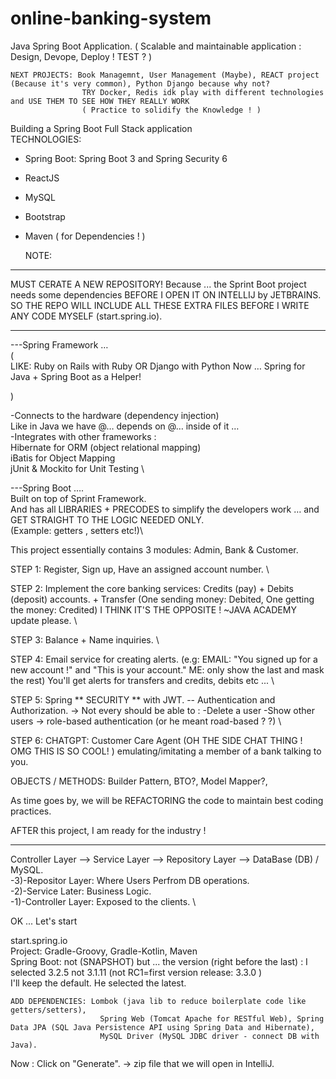# online-banking-system
Java Spring Boot Application. 
( Scalable and maintainable application : Design, Devope, Deploy ! TEST ? )

    NEXT PROJECTS: Book Managemnt, User Management (Maybe), REACT project (Because it's very common), Python Django because why not?
                    TRY Docker, Redis idk play with different technologies and USE THEM TO SEE HOW THEY REALLY WORK
                    ( Practice to solidify the Knowledge ! ) 

Building a Spring Boot Full Stack application \
TECHNOLOGIES:
* Spring Boot:
    Spring Boot 3 and Spring Security 6
* ReactJS
* MySQL
* Bootstrap
* Maven ( for Dependencies ! )


  NOTE: 
*** 
MUST CERATE A NEW REPOSITORY! Because ... the Sprint Boot project needs some dependencies BEFORE I OPEN IT ON INTELLIJ by JETBRAINS.
SO THE REPO WILL INCLUDE ALL THESE EXTRA FILES BEFORE I WRITE ANY CODE MYSELF (start.spring.io). 
***


---Spring Framework … \
( \
LIKE:
Ruby on Rails with Ruby OR
Django with Python
Now …
Spring for Java + Spring Boot as a Helper!

) 

-Connects to the hardware (dependency injection) \
Like in Java we have @… depends on @… inside of it … \
-Integrates with other frameworks : \
Hibernate for ORM (object relational mapping) \
iBatis for Object Mapping \
jUnit & Mockito for Unit Testing \

---Spring Boot ….\
Built on top of Sprint Framework.\
And has all LIBRARIES + PRECODES to simplify the developers work … and GET STRAIGHT TO THE LOGIC NEEDED ONLY.\
(Example: getters , setters etc!)\



This project essentially contains 3 modules: Admin, Bank & Customer. 


STEP 1: Register, Sign up, Have an assigned account number. \

STEP 2: Implement the core banking services: Credits (pay) + Debits (deposit) accounts.
            + Transfer (One sending money: Debited, One getting the money: Credited) I THINK IT'S THE OPPOSITE ! ~JAVA ACADEMY update please. \
            
STEP 3: Balance + Name inquiries. \

STEP 4: Email service for creating alerts. (e.g: EMAIL: "You signed up for a new account !" and "This is your account." ME: only show the last
            and mask the rest) 
            You'll get alerts for transfers and credits, debits etc ... \
            
STEP 5: Spring ** SECURITY ** with JWT. -- Authentication and Authorization.
        -> Not every should be able to :
            -Delete a user
            -Show other users
        -> role-based authentication (or he meant road-based ? ?)  \
        
STEP 6: CHATGPT: Customer Care Agent (OH THE SIDE CHAT THING ! OMG THIS IS SO COOL! ) emulating/imitating a member of a bank talking to you. 


OBJECTS / METHODS: Builder Pattern, BTO?, Model Mapper?, 

As time goes by, we will be REFACTORING the code to maintain best coding practices.

AFTER this project, I am ready for the industry !

------------------------------------------------------------------------------------

Controller Layer --> Service Layer --> Repository Layer --> DataBase (DB) / MySQL. \
-3)-Repositor Layer:  Where Users Perfrom DB operations. \
-2)-Service Later: Business Logic. \
-1)-Controller Layer: Exposed to the clients. \

OK ... Let's start

start.spring.io \
    Project: Gradle-Groovy, Gradle-Kotlin, Maven \
    Spring Boot: not (SNAPSHOT) but ... the version (right before the last) : I selected 3.2.5 not 3.1.11 (not RC1=first version release: 3.3.0 ) \
                I'll keep the default. He selected the latest. 
                
    ADD DEPENDENCIES: Lombok (java lib to reduce boilerplate code like getters/setters), 
                        Spring Web (Tomcat Apache for RESTful Web), Spring Data JPA (SQL Java Persistence API using Spring Data and Hibernate),
                        MySQL Driver (MySQL JDBC driver - connect DB with Java).

Now : Click on  "Generate". -> zip file that we will open in IntelliJ.
